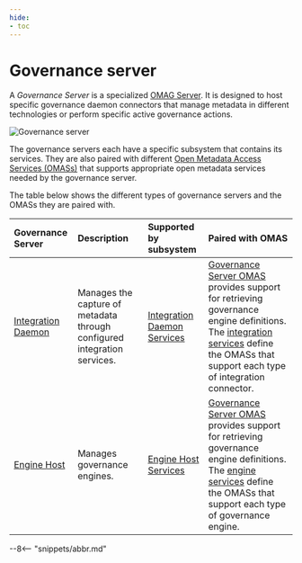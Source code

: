 ```yaml
---
hide:
- toc
---
```


<!-- SPDX-License-Identifier: CC-BY-4.0 -->
<!-- Copyright Contributors to the Egeria project 2020. -->

# Governance server

A *Governance Server* is a specialized [OMAG Server](/concepts/omag-server). It is designed to host specific governance daemon connectors that manage metadata in different technologies or perform specific active governance actions.

![Governance server](governance-server.svg)

The governance servers each have a specific subsystem that contains its services. They are also paired with different [Open Metadata Access Services (OMASs)](/services/omas) that supports appropriate open metadata services needed by the governance server.

The table below shows the different types of governance servers and the OMASs they are paired with.

| Governance Server                                   | Description                                                              | Supported by subsystem                                               | Paired with OMAS                                                                                                                                                                                                                                             | 
|:----------------------------------------------------|:-------------------------------------------------------------------------|:---------------------------------------------------------------------|:-------------------------------------------------------------------------------------------------------------------------------------------------------------------------------------------------------------------------------------------------------------| 
| [Integration Daemon](/concepts/integraition-daemon) | Manages the capture of metadata through configured integration services. | [Integration Daemon Services](/services/integration-daemon-services) | [Governance Server OMAS](/services/omas/governance-server/overview) provides support for retrieving governance engine definitions.  The [integration services](../../integration-services) define the OMASs that support each type of integration connector. |
| [Engine Host](/concepts/engine-host)                | Manages governance engines.                                              | [Engine Host Services](/services/engine-host-services)               | [Governance Server OMAS](/services/omas/governance-server/overview) provides support for retrieving governance engine definitions. The [engine services](../../engine-services) define the OMASs that support each type of governance engine.                |


--8<-- "snippets/abbr.md"
